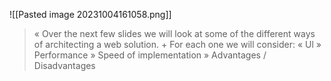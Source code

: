 ![[Pasted image 20231004161058.png]]
> « Over the next few slides we will look at some of the different ways of architecting a web solution. + For each one we will consider: « Ul » Performance » Speed of implementation » Advantages / Disadvantages